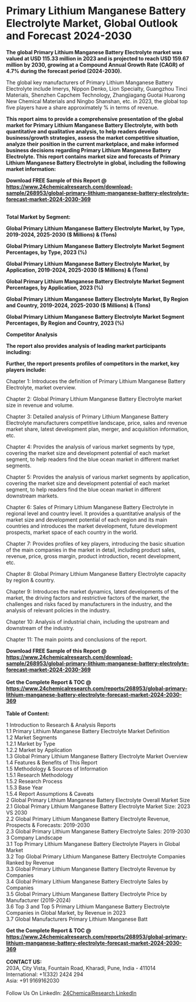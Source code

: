 <h1>Primary Lithium Manganese Battery Electrolyte Market, Global Outlook and Forecast 2024-2030</h1><p><strong>The global Primary Lithium Manganese Battery Electrolyte market was valued at USD 115.33 million in 2023 and is projected to reach USD 159.67 million by 2030, growing at a Compound Annual Growth Rate (CAGR) of 4.7% during the forecast period (2024-2030).</strong></p><p>
The global key manufacturers of Primary Lithium Manganese Battery Electrolyte include Imerys, Nippon Denko, Lion Specialty, Guangzhou Tinci Materials, Shenzhen Capchem Technology, Zhangjiagang Guotai Huarong New Chemical Materials and Ningbo Shanshan, etc. in 2023, the global top five players have a share approximately % in terms of revenue.</p><p>
<strong>This report aims to provide a comprehensive presentation of the global market for Primary Lithium Manganese Battery Electrolyte, with both quantitative and qualitative analysis, to help readers develop business/growth strategies, assess the market competitive situation, analyze their position in the current marketplace, and make informed business decisions regarding Primary Lithium Manganese Battery Electrolyte. This report contains market size and forecasts of Primary Lithium Manganese Battery Electrolyte in global, including the following market information:</strong></p><div><b>Download FREE Sample of this Report @ 
            <a href="https://www.24chemicalresearch.com/download-sample/268953/global-primary-lithium-manganese-battery-electrolyte-forecast-market-2024-2030-369">
            https://www.24chemicalresearch.com/download-sample/268953/global-primary-lithium-manganese-battery-electrolyte-forecast-market-2024-2030-369</a></b></div><br><p>
</p><p>
<strong>Total Market by Segment:</strong></p><p>
<strong>Global Primary Lithium Manganese Battery Electrolyte Market, by Type, 2019-2024, 2025-2030 ($ Millions) &amp; (Tons)</strong></p><p>
<strong>Global Primary Lithium Manganese Battery Electrolyte Market Segment Percentages, by Type, 2023 (%)</strong></p><p>
</p><p>
<strong>Global Primary Lithium Manganese Battery Electrolyte Market, by Application, 2019-2024, 2025-2030 ($ Millions) &amp; (Tons)</strong></p><p>
<strong>Global Primary Lithium Manganese Battery Electrolyte Market Segment Percentages, by Application, 2023 (%)</strong></p><p>
</p><p>
<strong>Global Primary Lithium Manganese Battery Electrolyte Market, By Region and Country, 2019-2024, 2025-2030 ($ Millions) &amp; (Tons)</strong></p><p>
<strong>Global Primary Lithium Manganese Battery Electrolyte Market Segment Percentages, By Region and Country, 2023 (%)</strong></p><p>
</p><p>
<strong>Competitor Analysis</strong></p><p>
<strong>The report also provides analysis of leading market participants including:</strong></p><p>
</p><p>
<strong>Further, the report presents profiles of competitors in the market, key players include:</strong></p><p>
</p><p>
Chapter 1: Introduces the definition of Primary Lithium Manganese Battery Electrolyte, market overview.</p><p>
Chapter 2: Global Primary Lithium Manganese Battery Electrolyte market size in revenue and volume.</p><p>
Chapter 3: Detailed analysis of Primary Lithium Manganese Battery Electrolyte manufacturers competitive landscape, price, sales and revenue market share, latest development plan, merger, and acquisition information, etc.</p><p>
Chapter 4: Provides the analysis of various market segments by type, covering the market size and development potential of each market segment, to help readers find the blue ocean market in different market segments.</p><p>
Chapter 5: Provides the analysis of various market segments by application, covering the market size and development potential of each market segment, to help readers find the blue ocean market in different downstream markets.</p><p>
Chapter 6: Sales of Primary Lithium Manganese Battery Electrolyte in regional level and country level. It provides a quantitative analysis of the market size and development potential of each region and its main countries and introduces the market development, future development prospects, market space of each country in the world.</p><p>
Chapter 7: Provides profiles of key players, introducing the basic situation of the main companies in the market in detail, including product sales, revenue, price, gross margin, product introduction, recent development, etc.</p><p>
Chapter 8: Global Primary Lithium Manganese Battery Electrolyte capacity by region &amp; country.</p><p>
Chapter 9: Introduces the market dynamics, latest developments of the market, the driving factors and restrictive factors of the market, the challenges and risks faced by manufacturers in the industry, and the analysis of relevant policies in the industry.</p><p>
Chapter 10: Analysis of industrial chain, including the upstream and downstream of the industry.</p><p>
Chapter 11: The main points and conclusions of the report.</p><div><b>Download FREE Sample of this Report @ 
            <a href="https://www.24chemicalresearch.com/download-sample/268953/global-primary-lithium-manganese-battery-electrolyte-forecast-market-2024-2030-369">
            https://www.24chemicalresearch.com/download-sample/268953/global-primary-lithium-manganese-battery-electrolyte-forecast-market-2024-2030-369</a></b></div><br><div><b>Get the Complete Report & TOC @ 
            <a href="https://www.24chemicalresearch.com/reports/268953/global-primary-lithium-manganese-battery-electrolyte-forecast-market-2024-2030-369">
            https://www.24chemicalresearch.com/reports/268953/global-primary-lithium-manganese-battery-electrolyte-forecast-market-2024-2030-369</a></b></div><br>
            <b>Table of Content:</b><p>1 Introduction to Research & Analysis Reports<br />
    1.1 Primary Lithium Manganese Battery Electrolyte Market Definition<br />
    1.2 Market Segments<br />
        1.2.1 Market by Type<br />
        1.2.2 Market by Application<br />
    1.3 Global Primary Lithium Manganese Battery Electrolyte Market Overview<br />
    1.4 Features & Benefits of This Report<br />
    1.5 Methodology & Sources of Information<br />
        1.5.1 Research Methodology<br />
        1.5.2 Research Process<br />
        1.5.3 Base Year<br />
        1.5.4 Report Assumptions & Caveats<br />
2 Global Primary Lithium Manganese Battery Electrolyte Overall Market Size<br />
    2.1 Global Primary Lithium Manganese Battery Electrolyte Market Size: 2023 VS 2030<br />
    2.2 Global Primary Lithium Manganese Battery Electrolyte Revenue, Prospects & Forecasts: 2019-2030<br />
    2.3 Global Primary Lithium Manganese Battery Electrolyte Sales: 2019-2030<br />
3 Company Landscape<br />
    3.1 Top Primary Lithium Manganese Battery Electrolyte Players in Global Market<br />
    3.2 Top Global Primary Lithium Manganese Battery Electrolyte Companies Ranked by Revenue<br />
    3.3 Global Primary Lithium Manganese Battery Electrolyte Revenue by Companies<br />
    3.4 Global Primary Lithium Manganese Battery Electrolyte Sales by Companies<br />
    3.5 Global Primary Lithium Manganese Battery Electrolyte Price by Manufacturer (2019-2024)<br />
    3.6 Top 3 and Top 5 Primary Lithium Manganese Battery Electrolyte Companies in Global Market, by Revenue in 2023<br />
    3.7 Global Manufacturers Primary Lithium Manganese Batt</p><div><b>Get the Complete Report & TOC @ 
            <a href="https://www.24chemicalresearch.com/reports/268953/global-primary-lithium-manganese-battery-electrolyte-forecast-market-2024-2030-369">
            https://www.24chemicalresearch.com/reports/268953/global-primary-lithium-manganese-battery-electrolyte-forecast-market-2024-2030-369</a></b></div><br><b>CONTACT US:</b><br>
            203A, City Vista, Fountain Road, Kharadi, Pune, India - 411014<br>
            International: +1(332) 2424 294<br>
            Asia: +91 9169162030 <br><br>
            Follow Us On LinkedIn: <a href="https://www.linkedin.com/company/24chemicalresearch/">24ChemicalResearch LinkedIn</a>